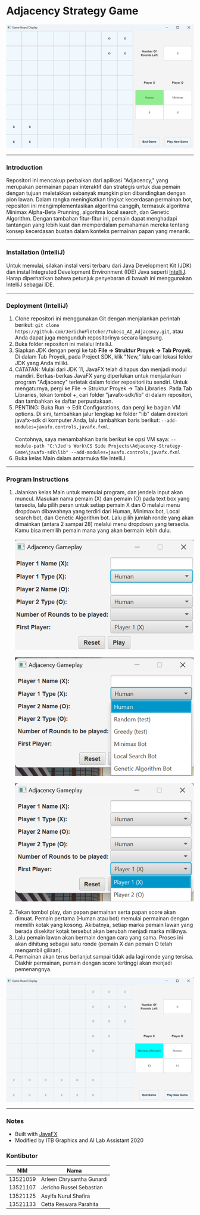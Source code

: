 # Adjacency Strategy Game

<kbd>
  <img src="https://github.com/JerichoFletcher/Tubes1_AI_Adjacency/blob/main/Screenshot/gamePlay.png">
</kbd>

<hr>

### Introduction
Repositori ini mencakup perbaikan dari aplikasi "Adjacency," yang merupakan permainan papan interaktif dan strategis untuk dua pemain dengan tujuan meletakkan sebanyak mungkin pion dibandingkan dengan pion lawan. Dalam rangka meningkatkan tingkat kecerdasan permainan bot, repositori ini mengimplementasikan algoritma canggih, termasuk algoritma Minimax Alpha-Beta Prunning, algoritma local search, dan Genetic Algorithm. Dengan tambahan fitur-fitur ini, pemain dapat menghadapi tantangan yang lebih kuat dan memperdalam pemahaman mereka tentang konsep kecerdasan buatan dalam konteks permainan papan yang menarik.

<hr>

### Installation (IntelliJ)
Untuk memulai, silakan instal versi terbaru dari Java Development Kit (JDK) dan instal Integrated Development Environment (IDE) Java seperti <a href="https://www.jetbrains.com/idea/">IntelliJ</a>. Harap diperhatikan bahwa petunjuk penyebaran di bawah ini menggunakan IntelliJ sebagai IDE.

<hr>

### Deployment (IntelliJ)

1. Clone repositori ini menggunakan Git dengan menjalankan perintah berikut: `git clone https://github.com/JerichoFletcher/Tubes1_AI_Adjacency.git`, atau Anda dapat juga mengunduh repositorinya secara langsung.
2. Buka folder repositori ini melalui IntelliJ.
3. Siapkan JDK dengan pergi ke tab **File -> Struktur Proyek -> Tab Proyek**. Di dalam Tab Proyek, pada Project SDK, klik "New," lalu cari lokasi folder JDK yang Anda miliki.
4. CATATAN: Mulai dari JDK 11, JavaFX telah dihapus dan menjadi modul mandiri. Berkas-berkas JavaFX yang diperlukan untuk menjalankan program "Adjacency" terletak dalam folder repositori itu sendiri. Untuk mengaturnya, pergi ke File -> Struktur Proyek -> Tab Libraries. Pada Tab Libraries, tekan tombol +, cari folder "javafx-sdk/lib" di dalam repositori, dan tambahkan ke daftar perpustakaan.
5. PENTING: Buka Run -> Edit Configurations, dan pergi ke bagian VM options. Di sini, tambahkan jalur lengkap ke folder "lib" dalam direktori javafx-sdk di komputer Anda, lalu tambahkan baris berikut: `--add-modules=javafx.controls,javafx.fxml`. <br><br>
   Contohnya, saya menambahkan baris berikut ke opsi VM saya: `--module-path "C:\Jed's Work\CS Side Projects\Adjacency-Strategy-Game\javafx-sdk\lib" --add-modules=javafx.controls,javafx.fxml`
6. Buka kelas Main dalam antarmuka file IntelliJ.

<hr>

### Program Instructions
1. Jalankan kelas Main untuk memulai program, dan jendela input akan muncul. Masukan nama pemain (X) dan pemain (O) pada text box yang tersedia, lalu pilih peran untuk setiap pemain X dan O melalui menu dropdown dibawahnya yang terdiri dari Human, Minimax bot, Local search bot, dan Genetic Algorithm bot.
Lalu pilih jumlah ronde yang akan dimainkan (antara 2 sampai 28) melalui menu dropdown yang tersedia.
Kamu bisa memilih pemain mana yang akan bermain lebih dulu.
<br><br><kbd>
<img src="https://github.com/JerichoFletcher/Tubes1_AI_Adjacency/blob/main/Screenshot/inputScreen-1.png"></kbd>
<br><br>
<img src="https://github.com/JerichoFletcher/Tubes1_AI_Adjacency/blob/main/Screenshot/inputScreen-2.png"></kbd>
<br><br>
<img src="https://github.com/JerichoFletcher/Tubes1_AI_Adjacency/blob/main/Screenshot/inputScreen-3.png"></kbd>
<br><br>
2. Tekan tombol play, dan papan permainan serta papan score akan dimuat. Pemain pertama (Human atau bot) memulai permainan dengan memilih kotak yang kosong. Akibatnya, setiap marka pemain lawan yang berada disekitar kotak tersebut akan berubah menjadi marka miliknya.
3. Lalu pemain lawan akan bermain dengan cara yang sama. Proses ini akan dihitung sebagai satu ronde (pemain X dan pemain O telah mengambil giliran).
4. Permainan akan terus berlanjut sampai tidak ada lagi ronde yang tersisa. Diakhir permainan, pemain dengan score tertinggi akan menjadi pemenangnya.
<kbd>
  <img src="https://github.com/JerichoFletcher/Tubes1_AI_Adjacency/blob/main/Screenshot/minimax-human.png">
</kbd>

<hr>

### Notes
<ul>
  <li>Built with <a href="https://openjfx.io/">JavaFX</a></li>
  <li>Modified by ITB Graphics and AI Lab Assistant 2020</li>
</ul>

### Kontibutor
| NIM  | Nama |
| ------------- | ------------- |
| 13521059 | Arleen Chrysantha Gunardi |
| 13521107 | Jericho Russel Sebastian |
| 13521125 | Asyifa Nurul Shafira |
| 13521133 | Cetta Reswara Parahita |

